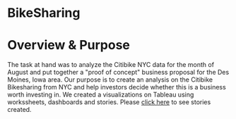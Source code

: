 # BikeSharing
# Overview & Purpose
The task at hand was to analyze the Citibike NYC data for the month of August and put together a "proof of concept" business proposal for the Des Moines, Iowa area.
Our purpose is to create an analysis on the Citibike Bikesharing from NYC and help investors decide whether this is a business worth investing in.
We created a visualizations on Tableau using workssheets, dashboards and stories. Please [click here](https://public.tableau.com/app/profile/michelle.ayinkamiye/viz/NYCAnalysis4/NYCBikeStory?publish=yes) to see stories created.
